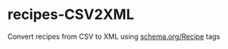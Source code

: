 # recipes-CSV2XML
Convert recipes from CSV to XML using [schema.org/Recipe](https://schema.org/Recipe) tags
